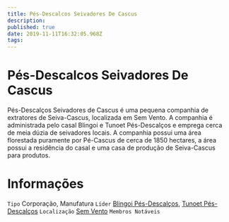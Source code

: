 ```yaml
---
title: Pés-Descalcos Seivadores De Cascus
description: 
published: true
date: 2019-11-11T16:32:05.968Z
tags: 
---
```


<!-- SUBTITLE: Visão geral sobre Pés-Descalcos Seivadores De Cascus -->

# Pés-Descalcos Seivadores De Cascus
Pés-Descalços Seivadores de Cascus é uma pequena companhia de extratores de Seiva-Cascus, localizada em Sem Vento. A companhia é administrada pelo casal Blingoi e Tunoet Pés-Descalços e emprega cerca de meia dúzia de seivadores locais. A companhia possui uma área florestada puramente por Pé-Cascus de cerca de 1850 hectares, a área possui a residência do casal e uma casa de produção de Seiva-Cascus para produtos.

# Informações
`Tipo` Corporação, Manufatura
`Líder` [Blingoi Pés-Descalços](), [Tunoet Pés-Descalços]()
`Localização` [Sem Vento]()
`Membros Notáveis`
